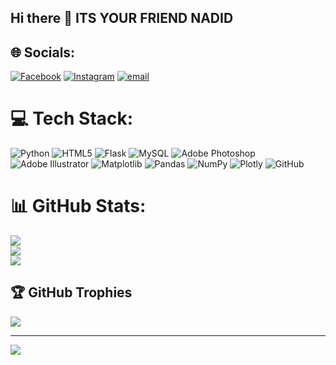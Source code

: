 ## Hi there 👋 ITS YOUR FRIEND NADID 

## 🌐 Socials:
[![Facebook](https://img.shields.io/badge/Facebook-%231877F2.svg?logo=Facebook&logoColor=white)](https://facebook.com/nadid.nadid.351) [![Instagram](https://img.shields.io/badge/Instagram-%23E4405F.svg?logo=Instagram&logoColor=white)](https://instagram.com/nadid.nadid) [![email](https://img.shields.io/badge/Email-D14836?logo=gmail&logoColor=white)](mailto:nadidalmasum@gmail.com) 

# 💻 Tech Stack:
![Python](https://img.shields.io/badge/python-3670A0?style=for-the-badge&logo=python&logoColor=ffdd54) ![HTML5](https://img.shields.io/badge/html5-%23E34F26.svg?style=for-the-badge&logo=html5&logoColor=white) ![Flask](https://img.shields.io/badge/flask-%23000.svg?style=for-the-badge&logo=flask&logoColor=white) ![MySQL](https://img.shields.io/badge/mysql-4479A1.svg?style=for-the-badge&logo=mysql&logoColor=white) ![Adobe Photoshop](https://img.shields.io/badge/adobe%20photoshop-%2331A8FF.svg?style=for-the-badge&logo=adobe%20photoshop&logoColor=white) ![Adobe Illustrator](https://img.shields.io/badge/adobe%20illustrator-%23FF9A00.svg?style=for-the-badge&logo=adobe%20illustrator&logoColor=white) ![Matplotlib](https://img.shields.io/badge/Matplotlib-%23ffffff.svg?style=for-the-badge&logo=Matplotlib&logoColor=black) ![Pandas](https://img.shields.io/badge/pandas-%23150458.svg?style=for-the-badge&logo=pandas&logoColor=white) ![NumPy](https://img.shields.io/badge/numpy-%23013243.svg?style=for-the-badge&logo=numpy&logoColor=white) ![Plotly](https://img.shields.io/badge/Plotly-%233F4F75.svg?style=for-the-badge&logo=plotly&logoColor=white) ![GitHub](https://img.shields.io/badge/github-%23121011.svg?style=for-the-badge&logo=github&logoColor=white)
# 📊 GitHub Stats:
![](https://github-readme-stats.vercel.app/api?username=NadidAlMasum&theme=transparent&hide_border=false&include_all_commits=false&count_private=false)<br/>
![](https://nirzak-streak-stats.vercel.app/?user=NadidAlMasum&theme=transparent&hide_border=false)<br/>
![](https://github-readme-stats.vercel.app/api/top-langs/?username=NadidAlMasum&theme=transparent&hide_border=false&include_all_commits=false&count_private=false&layout=compact)

## 🏆 GitHub Trophies
![](https://github-profile-trophy.vercel.app/?username=NadidAlMasum&theme=algolia&no-frame=false&no-bg=true&margin-w=4)

---
[![](https://visitcount.itsvg.in/api?id=NadidAlMasum&icon=9&color=0)](https://visitcount.itsvg.in)

<!-- Proudly created with GPRM ( https://gprm.itsvg.in ) -->
